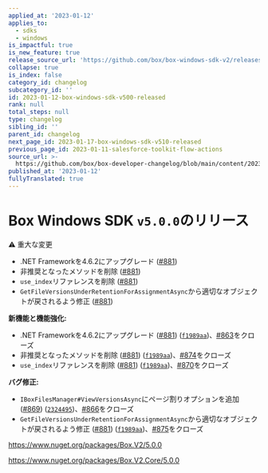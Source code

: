 ```yaml
---
applied_at: '2023-01-12'
applies_to:
  - sdks
  - windows
is_impactful: true
is_new_feature: true
release_source_url: 'https://github.com/box/box-windows-sdk-v2/releases/tag/v5.0.0'
collapse: true
is_index: false
category_id: changelog
subcategory_id: ''
id: 2023-01-12-box-windows-sdk-v500-released
rank: null
total_steps: null
type: changelog
sibling_id: ''
parent_id: changelog
next_page_id: 2023-01-17-box-windows-sdk-v510-released
previous_page_id: 2023-01-11-salesforce-toolkit-flow-actions
source_url: >-
  https://github.com/box/box-developer-changelog/blob/main/content/2023/01-12-box-windows-sdk-v500-released.md
published_at: '2023-01-12'
fullyTranslated: true
---
```

# Box Windows SDK `v5.0.0`のリリース

⚠ 重大な変更

* .NET Frameworkを4.6.2にアップグレード ([#881][1])
* 非推奨となったメソッドを削除 ([#881][1])
* `use_index`リファレンスを削除 ([#881][1])
* `GetFileVersionsUnderRetentionForAssignmentAsync`から適切なオブジェクトが戻されるよう修正 ([#881][1])

**新機能と機能強化:**

* .NET Frameworkを4.6.2にアップグレード ([#881][1]) ([`f1989aa`][2])、[#863][3]をクローズ
* 非推奨となったメソッドを削除 ([#881][1]) ([`f1989aa`][2])、[#874][4]をクローズ
* `use_index`リファレンスを削除 ([#881][1]) ([`f1989aa`][2])、[#870][5]をクローズ

**バグ修正:**

* `IBoxFilesManager#ViewVersionsAsync`にページ割りオプションを追加 ([#869][6]) ([`2324495`][7])、[#866][8]をクローズ
* `GetFileVersionsUnderRetentionForAssignmentAsync`から適切なオブジェクトが戻されるよう修正 ([#881][1]) ([`f1989aa`][2])、[#875][9]をクローズ

<https://www.nuget.org/packages/Box.V2/5.0.0>

<https://www.nuget.org/packages/Box.V2.Core/5.0.0>

[1]: https://github.com/box/box-windows-sdk-v2/issues/881

[2]: https://github.com/box/box-windows-sdk-v2/commit/f1989aa94cd085ad4bec04b4ebedb04f40455569

[3]: https://github.com/box/box-windows-sdk-v2/issues/863

[4]: https://github.com/box/box-windows-sdk-v2/issues/874

[5]: https://github.com/box/box-windows-sdk-v2/issues/870

[6]: https://github.com/box/box-windows-sdk-v2/issues/869

[7]: https://github.com/box/box-windows-sdk-v2/commit/232449531440227a0c8b3489ceda813fe4f4a73f

[8]: https://github.com/box/box-windows-sdk-v2/issues/866

[9]: https://github.com/box/box-windows-sdk-v2/issues/875
